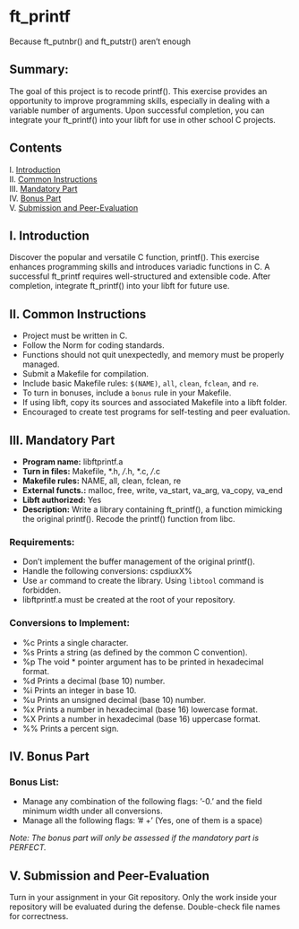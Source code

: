 # ft_printf
Because ft_putnbr() and ft_putstr() aren’t enough

## Summary:
The goal of this project is to recode printf(). This exercise provides an opportunity to improve programming skills, especially in dealing with a variable number of arguments. Upon successful completion, you can integrate your ft_printf() into your libft for use in other school C projects.

## Contents
I. [Introduction](#introduction)  
II. [Common Instructions](#common-instructions)  
III. [Mandatory Part](#mandatory-part)  
IV. [Bonus Part](#bonus-part)  
V. [Submission and Peer-Evaluation](#submission-and-peer-evaluation)

## I. Introduction
Discover the popular and versatile C function, printf(). This exercise enhances programming skills and introduces variadic functions in C. A successful ft_printf requires well-structured and extensible code. After completion, integrate ft_printf() into your libft for future use.

## II. Common Instructions
- Project must be written in C.
- Follow the Norm for coding standards.
- Functions should not quit unexpectedly, and memory must be properly managed.
- Submit a Makefile for compilation.
- Include basic Makefile rules: `$(NAME)`, `all`, `clean`, `fclean`, and `re`.
- To turn in bonuses, include a `bonus` rule in your Makefile.
- If using libft, copy its sources and associated Makefile into a libft folder.
- Encouraged to create test programs for self-testing and peer evaluation.

## III. Mandatory Part
- **Program name:** libftprintf.a
- **Turn in files:** Makefile, *.h, */*.h, *.c, */*.c
- **Makefile rules:** NAME, all, clean, fclean, re
- **External functs.:** malloc, free, write, va_start, va_arg, va_copy, va_end
- **Libft authorized:** Yes
- **Description:** Write a library containing ft_printf(), a function mimicking the original printf(). Recode the printf() function from libc.

### Requirements:
- Don’t implement the buffer management of the original printf().
- Handle the following conversions: cspdiuxX%
- Use `ar` command to create the library. Using `libtool` command is forbidden.
- libftprintf.a must be created at the root of your repository.

### Conversions to Implement:
- %c Prints a single character.
- %s Prints a string (as defined by the common C convention).
- %p The void * pointer argument has to be printed in hexadecimal format.
- %d Prints a decimal (base 10) number.
- %i Prints an integer in base 10.
- %u Prints an unsigned decimal (base 10) number.
- %x Prints a number in hexadecimal (base 16) lowercase format.
- %X Prints a number in hexadecimal (base 16) uppercase format.
- %% Prints a percent sign.

## IV. Bonus Part
### Bonus List:
- Manage any combination of the following flags: ’-0.’ and the field minimum width under all conversions.
- Manage all the following flags: ’# +’ (Yes, one of them is a space)

*Note: The bonus part will only be assessed if the mandatory part is PERFECT.*

## V. Submission and Peer-Evaluation
Turn in your assignment in your Git repository. Only the work inside your repository will be evaluated during the defense. Double-check file names for correctness.

